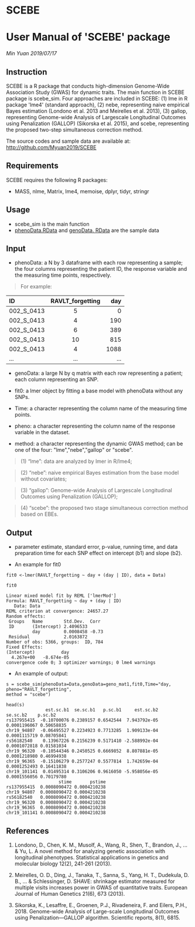 # SCEBE
# User Manual of 'SCEBE' package 
*Min Yuan*
*2019/07/17*

## Instruction
SCEBE is a R package that conducts high-dimension Genome-Wide Association Study (GWAS) for dynamic traits. The main function in SCEBE package is scebe_sim. Four approaches are included in SCEBE: (1) lme in R package 'lme4' (standard approach), (2) nebe, representing naive empirical Bayes estimation (Londono et al. 2013 and Meirelles et al. 2013), (3) gallop, representing Genome-wide Analysis of Largescale Longitudinal Outcomes using Penalization (GALLOP) (Sikorska et al. 2015), and scebe, representing the proposed two-step simultaneous correction method.

 The source codes and sample data are available at: http://github.com/Myuan2019/SCEBE

## Requirements

SCEBE requires the following R packages:

- MASS, nlme, Matrix, lme4, memoise, dplyr, tidyr, stringr

## Usage

- scebe_sim is the main function
- [phenoData.RData](https://github.com/Myuan2019/SCEBE/blob/master/phenoData.RData) and [genoData. RData](https://github.com/Myuan2019/SCEBE/blob/master/genoData.RData) are the sample data

## Input

- phenoData: a N by 3 dataframe with each row representing a sample; the four columns representing the patient ID, the response variable and the measuring time points, respectively.
> For example:

| ID      |     RAVLT_forgetting| day|
| :-------- |  :-------------: |----:|
| 002_S_0413|                5|    0|
 |002_S_0413|                4 | 190|
 |002_S_0413|                 6 | 389|
 |002_S_0413|                10 | 815|
 |002_S_0413|                4 |1088|
 |...       |...               |... |


- genoData: a large N by q matrix with each row representing  a patient; each column representing an SNP.
  
 - fit0: a lmer object by fitting a base model with phenoData  without any SNPs.
 
 - Time: a character representing the column name of the measuring time points.
 
 - pheno: a character representing the column name of the response variable in the dataset.
 
 - method: a character representing the dynamic GWAS method; can be one of the four: "lme","nebe","gallop" or  "scebe". 
 > (1) “lme”: data are analyzed by lmer in R/lme4; 
 
 > (2) “nebe”: naive empirical Bayes estimation from the base model without covariates;
 
 > (3) “gallop”: Genome-wide Analysis of Largescale Longitudinal Outcomes using Penalization (GALLOP);
 
 > (4) “scebe”: the proposed two stage simultaneous correction method based on EBEs.
 
 ## Output

- parameter estimate, standard error, p-value, running time,  and data preparation time for each SNP effect on intercept (b1) and slope (b2).

- An example for fit0 
```
fit0 <-lmer(RAVLT_forgetting ~ day + (day | ID), data = Data)

fit0

Linear mixed model fit by REML ['lmerMod']
Formula: RAVLT_forgetting ~ day + (day | ID)
   Data: Data
REML criterion at convergence: 24657.27
Random effects:
 Groups   Name        Std.Dev.  Corr 
 ID       (Intercept) 2.4096533      
          day         0.0008458 -0.73
 Residual             2.0163872      
Number of obs: 5366, groups:  ID, 784
Fixed Effects:
(Intercept)          day  
  4.267e+00   -8.674e-05  
convergence code 0; 3 optimizer warnings; 0 lme4 warnings 

```

- An example of output:
```
s = scebe_sim(phenoData=Data,genoData=geno_mat1,fit0,Time="day, pheno="RAVLT_forgetting",
method = "scebe")

head(s)
               est.sc.b1  se.sc.b1   p.sc.b1     est.sc.b2     se.sc.b2    p.sc.b2
rs137955415  -0.10700076 0.2389157 0.6542544  7.943792e-05 0.0001196067 0.50658835
chr19_94807  -0.06495527 0.2234923 0.7713285  1.909133e-04 0.0001115719 0.08705841
rs56182540    0.13967226 0.2156239 0.5171410 -2.588992e-04 0.0001072818 0.01581034
chr19_96320  -0.10544346 0.2450525 0.6669852  8.807881e-05 0.0001218980 0.46994938
chr19_96365  -0.15106279 0.2577247 0.5577814  1.742659e-04 0.0001252493 0.16411838
chr19_101141  0.01495314 0.3106206 0.9616050 -5.958056e-05 0.0001556056 0.70179780
                    stime       pstime
rs137955415  0.0008090472 0.0004210238
chr19_94807  0.0008090472 0.0004210238
rs56182540   0.0008090472 0.0004210238
chr19_96320  0.0008090472 0.0004210238
chr19_96365  0.0008090472 0.0004210238
chr19_101141 0.0008090472 0.0004210238

```
## References
1.	Londono, D., Chen, K. M., Musolf, A., Wang, R., Shen, T., Brandon, J., ... & Yu, L. A novel method for analyzing genetic association with longitudinal phenotypes. Statistical applications in genetics and molecular biology 12(2), 241-261 (2013). 

2.	Meirelles, O. D., Ding, J., Tanaka, T., Sanna, S., Yang, H. T., Dudekula, D. B., ... & Schlessinger, D. SHAVE: shrinkage estimator measured for multiple visits increases power in GWAS of quantitative traits. European Journal of Human Genetics 21(6), 673 (2013).

3.	Sikorska, K., Lesaffre, E., Groenen, P.J., Rivadeneira, F. and Eilers, P.H., 2018. Genome-wide Analysis of Large-scale Longitudinal Outcomes using Penalization—GALLOP algorithm. Scientific reports, 8(1), 6815.
